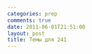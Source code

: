 ```yaml
---
categories: prep
comments: true
date: 2011-06-01T21:51:00
layout: post
title: Темы для 241
---
```


